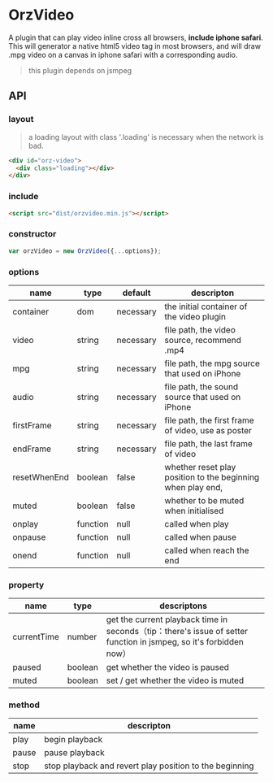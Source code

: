 # OrzVideo
A plugin that can play video inline cross all browsers, **include iphone safari**. This will generator a native html5 video tag in most browsers, and will draw .mpg video on a canvas in iphone safari with a corresponding audio.

> this plugin depends on jsmpeg

## API

### layout

> a loading layout with class '.loading' is necessary when the network is bad.

```html
<div id="orz-video">
  <div class="loading"></div>
</div>
```

### include

```html
<script src="dist/orzvideo.min.js"></script>
```

### constructor

```javascript
var orzVideo = new OrzVideo({...options});
```

### options

| name         | type     | default   | descripton                               |
| ------------ | -------- | --------- | ---------------------------------------- |
| container    | dom      | necessary | the initial container of the video plugin |
| video        | string   | necessary | file path, the video source, recommend .mp4 |
| mpg          | string   | necessary | file path, the mpg source that used on iPhone |
| audio        | string   | necessary | file path, the sound source that used on iPhone |
| firstFrame   | string   | necessary | file path, the first frame of video, use as poster |
| endFrame     | string   | necessary | file path, the last frame of video       |
| resetWhenEnd | boolean  | false     | whether reset play position to the beginning when play end, |
| muted        | boolean  | false     | whether to be muted when initialised     |
| onplay       | function | null      | called when play                         |
| onpause      | function | null      | called when pause                        |
| onend        | function | null      | called when reach the end                |

### property

| name        | type    | descriptons                              |
| ----------- | ------- | ---------------------------------------- |
| currentTime | number  | get the current playback time in seconds（tip：there's issue of setter function in jsmpeg, so it's forbidden now） |
| paused      | boolean | get whether the video is paused          |
| muted       | boolean | set / get whether the video is muted     |

### method

| name  | descripton                               |
| ----- | ---------------------------------------- |
| play  | begin playback                           |
| pause | pause playback                           |
| stop  | stop playback and revert play position to the beginning |
